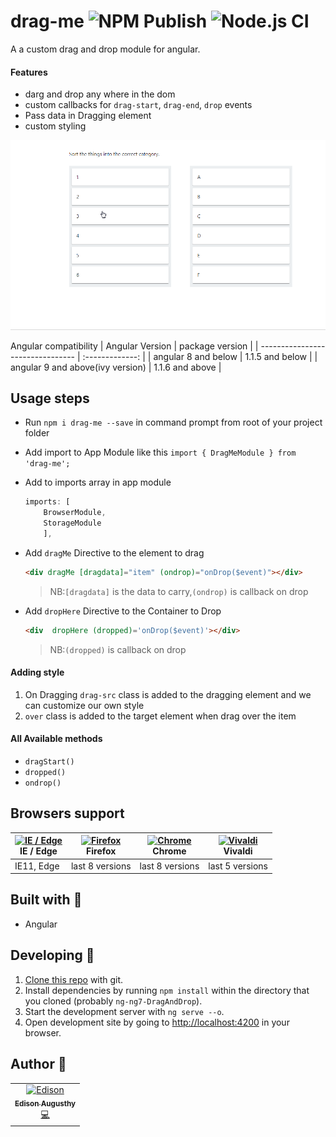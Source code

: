 # drag-me ![NPM Publish](https://github.com/edisonaugusthy/ng7-DragAndDrop/workflows/NPM%20Publish/badge.svg) ![Node.js CI](https://github.com/edisonaugusthy/ng7-DragAndDrop/workflows/Node.js%20CI/badge.svg)
A a custom drag and drop module for angular.

 #### Features

 - darg and drop any where in the dom
 - custom callbacks for `drag-start`, `drag-end`, `drop` events
 - Pass data in Dragging element
 - custom styling

![grab-landing-page](https://github.com/edisonaugusthy/ng7-DragAndDrop/blob/master/tes.gif)

Angular compatibility
| Angular Version                  | package version |
| -------------------------------- | :-------------: |
| angular 8 and below              | 1.1.5 and below |
| angular 9 and above(ivy version) | 1.1.6 and above |

## Usage steps

 - Run `npm i drag-me --save` in command prompt from root of your project folder
 - Add import to App Module like this `import { DragMeModule } from 'drag-me';`
 - Add to imports array in app module

    ```js
    imports: [
        BrowserModule,
        StorageModule
        ],
    ```
- Add `dragMe` Directive to the element to drag

    ```html
    <div dragMe [dragdata]="item" (ondrop)="onDrop($event)"></div>
    ```
    >NB:`[dragdata]` is the data to carry,`(ondrop)` is callback on drop

- Add `dropHere` Directive to the Container to Drop

    ```html
    <div  dropHere (dropped)='onDrop($event)'></div>
    ```

    >NB:`(dropped)` is callback on drop

#### Adding style

1. On Dragging `drag-src` class is added to the dragging element and we can customize our own style
2. `over` class is added to the target element when drag over the item

#### All Available methods

 - `dragStart()`
 - `dropped()`
 - `ondrop()`

## Browsers support

| [<img src="https://raw.githubusercontent.com/alrra/browser-logos/master/src/edge/edge_48x48.png" alt="IE / Edge" width="24px" height="24px" />](http://godban.github.io/browsers-support-badges/)</br>IE / Edge | [<img src="https://raw.githubusercontent.com/alrra/browser-logos/master/src/firefox/firefox_48x48.png" alt="Firefox" width="24px" height="24px" />](http://godban.github.io/browsers-support-badges/)</br>Firefox | [<img src="https://raw.githubusercontent.com/alrra/browser-logos/master/src/chrome/chrome_48x48.png" alt="Chrome" width="24px" height="24px" />](http://godban.github.io/browsers-support-badges/)</br>Chrome | [<img src="https://raw.githubusercontent.com/alrra/browser-logos/master/src/vivaldi/vivaldi_48x48.png" alt="Vivaldi" width="24px" height="24px" />](http://godban.github.io/browsers-support-badges/)</br>Vivaldi |
| --------------------------------------------------------------------------------------------------------------------------------------------------------------------------------------------------------------- | ----------------------------------------------------------------------------------------------------------------------------------------------------------------------------------------------------------------- | ------------------------------------------------------------------------------------------------------------------------------------------------------------------------------------------------------------- | ----------------------------------------------------------------------------------------------------------------------------------------------------------------------------------------------------------------- |
| IE11, Edge                                                                                                                                                                                                      | last 8 versions                                                                                                                                                                                                   | last 8 versions                                                                                                                                                                                               | last 5 versions                                                                                                                                                                                                   |


## Built with 🔧

* Angular

## Developing 👷

1. [Clone this repo](https://github.com/edisonaugusthy/ng7-DragAndDrop.git) with git.
1. Install dependencies by running `npm install` within the directory that you cloned (probably `ng-ng7-DragAndDrop`).
1. Start the development server with `ng serve --o`.
1. Open development site by going to [http://localhost:4200](http://localhost:4200) in your browser.

## Author 🔮

<table>
  <tr>
    <td align="center"><a href="https://github.com/edisonaugusthy"><img src="https://github.com/edisonaugusthy.png?size=100" width="100px;" alt="Edison"/><br /><sub><b>Edison Augusthy</b></sub></a><br /><a href="https://github.com/edisonaugusthy/ng7-DragAndDrop/commits?author=edisonaugusthy" title="Edison">💻</a></td>

  </tr>

</table>



